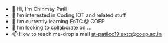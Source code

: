 - 👋 Hi, I’m Chinmay Patil
- 👀 I’m interested in Coding,IOT and related stuff
- 🌱 I’m currently learning EnTC @ COEP
- 💞️ I’m looking to collaborate on ...
- 📫 How to reach me-drop a mail at-patilcc19.extc@coep.ac.in

<!---
Chinmay-176/Chinmay-176 is a ✨ special ✨ repository because its `README.md` (this file) appears on your GitHub profile.
You can click the Preview link to take a look at your changes.
--->
